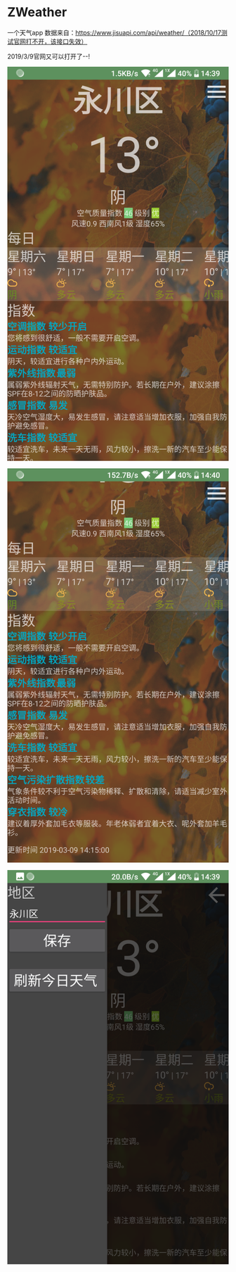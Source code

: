 # ZWeather
一个天气app
数据来自：https://www.jisuapi.com/api/weather/（2018/10/17测试官网打不开，该接口失效）

2019/3/9官网又可以打开了--!

![image](/screenshots/Screenshot_2019-03-09-14-39-04.png)

![image](/screenshots/Screenshot_2019-03-09-14-40-32.png)

![image](/screenshots/Screenshot_2019-03-09-14-39-25.png)
